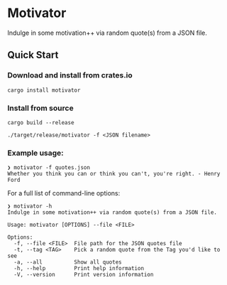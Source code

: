 # Motivator

Indulge in some motivation++ via random quote(s) from a JSON file.

## Quick Start

### Download and install from crates.io

`cargo install motivator`

### Install from source

`cargo build --release`

`./target/release/motivator -f <JSON filename>`

### Example usage:
```
❯ motivator -f quotes.json
Whether you think you can or think you can't, you're right. - Henry Ford
```
For a full list of command-line options:

```
❯ motivator -h
Indulge in some motivation++ via random quote(s) from a JSON file.

Usage: motivator [OPTIONS] --file <FILE>

Options:
  -f, --file <FILE>  File path for the JSON quotes file
  -t, --tag <TAG>    Pick a random quote from the Tag you'd like to see
  -a, --all          Show all quotes
  -h, --help         Print help information
  -V, --version      Print version information
  ```
